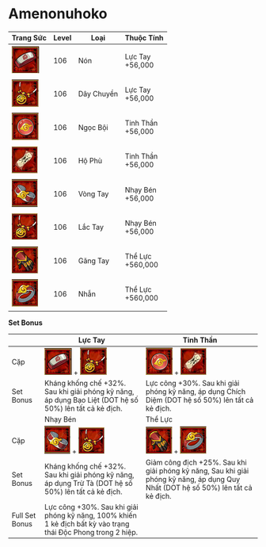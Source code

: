 # Amenonuhoko

| Trang Sức                                     | Level | Loại       | Thuộc Tính                  |
| --------------------------------------------- | ----- | ---------- | --------------------------- |
| ![](<../../.gitbook/assets/image (1148).png>) | 106   | Nón        | <p>Lực Tay<br>+56,000</p>   |
| ![](<../../.gitbook/assets/image (1119).png>) | 106   | Dây Chuyền | <p>Lực Tay<br>+56,000</p>   |
| ![](<../../.gitbook/assets/image (1074).png>) | 106   | Ngọc Bội   | <p>Tinh Thần<br>+56,000</p> |
| ![](<../../.gitbook/assets/image (1103).png>) | 106   | Hộ Phù     | <p>Tinh Thần<br>+56,000</p> |
| ![](<../../.gitbook/assets/image (1097).png>) | 106   | Vòng Tay   | <p>Nhạy Bén<br>+56,000</p>  |
| ![](<../../.gitbook/assets/image (1140).png>) | 106   | Lắc Tay    | <p>Nhạy Bén<br>+56,000</p>  |
| ![](<../../.gitbook/assets/image (1066).png>) | 106   | Găng Tay   | <p>Thể Lực<br>+560,000</p>  |
| ![](<../../.gitbook/assets/image (1131).png>) | 106   | Nhẫn       | <p>Thể Lực<br>+560,000</p>  |

&#x20;

**Set Bonus**

|                | Lực Tay                                                                                                       | Tinh Thần                                                                                                                         |
| -------------- | ------------------------------------------------------------------------------------------------------------- | --------------------------------------------------------------------------------------------------------------------------------- |
| Cặp            | ![](<../../.gitbook/assets/image (1148).png>) + ![](<../../.gitbook/assets/image (1119).png>)                 | ![](<../../.gitbook/assets/image (1074).png>) + ![](<../../.gitbook/assets/image (1103).png>)                                     |
| Set Bonus      | Kháng khống chế +32%. Sau khi giải phóng kỹ năng, áp dụng Bạo Liệt (DOT hệ số 50%) lên tất cả kẻ địch.        | Lực công +30%. Sau khi giải phóng kỹ năng, áp dụng Chích Diệm (DOT hệ số 50%) lên tất cả kẻ địch.                                 |
|                | Nhạy Bén                                                                                                      | Thể Lực                                                                                                                           |
| Cặp            | ![](<../../.gitbook/assets/image (1097).png>) + ![](<../../.gitbook/assets/image (1140).png>)                 | ![](<../../.gitbook/assets/image (1066).png>) + ![](<../../.gitbook/assets/image (1131).png>)                                     |
| Set Bonus      | Kháng khống chế +32%. Sau khi giải phóng kỹ năng, áp dụng Trừ Tà (DOT hệ số 50%) lên tất cả kẻ địch.          | Giảm công địch +25%. Sau khi giải phóng kỹ năng, Sau khi giải phóng kỹ năng, áp dụng Quy Nhất (DOT hệ số 50%) lên tất cả kẻ địch. |
| Full Set Bonus | Lực công +30%. Sau khi giải phóng kỹ năng, 100% khiến 1 kẻ địch bất kỳ vào trạng thái Độc Phong trong 2 hiệp. |                                                                                                                                   |
